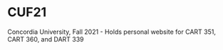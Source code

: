 # CUF21
Concordia University, Fall 2021 - Holds personal website for CART 351, CART 360, and DART 339
